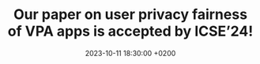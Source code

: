 ---
title: >-
    Our paper on user privacy fairness of VPA apps is accepted by ICSE’24!
date: 2023-10-11 18:30:00 +0200
---